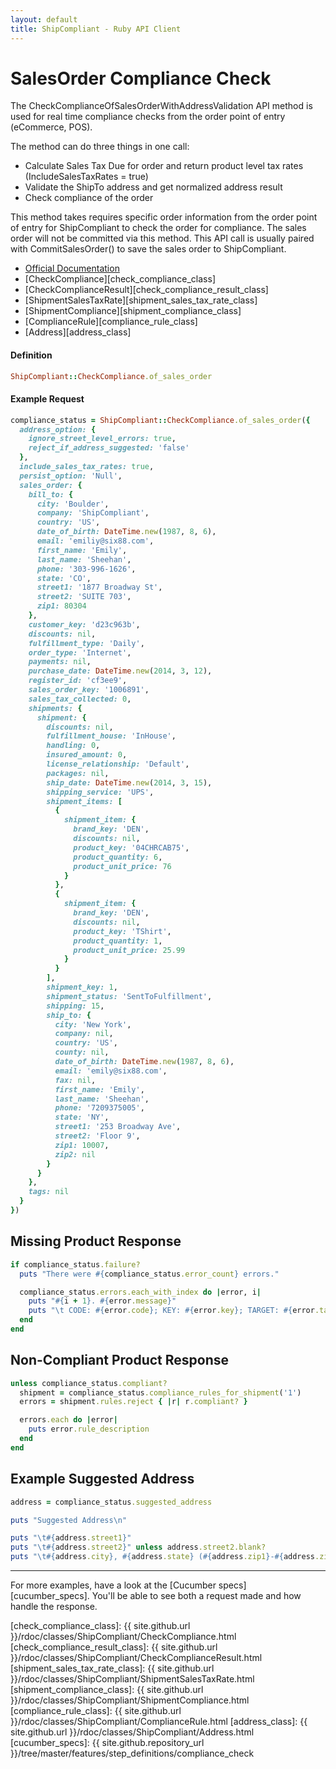 ```yaml
---
layout: default
title: ShipCompliant - Ruby API Client
---
```


# SalesOrder Compliance Check

The CheckComplianceOfSalesOrderWithAddressValidation API method is used for real
time compliance checks from the order point of entry (eCommerce, POS).  

The method can do three things in one call:

- Calculate Sales Tax Due for order and return product level tax rates
(IncludeSalesTaxRates = true)
- Validate the ShipTo address and get normalized address result
- Check compliance of the order

This method takes requires specific order information from the order point of
entry for ShipCompliant to check the order for compliance. The sales order will
not be committed via this method. This API call is usually paired with
CommitSalesOrder() to save the sales order to ShipCompliant.

- [Official Documentation][official_docs]
- [CheckCompliance][check_compliance_class]
- [CheckComplianceResult][check_compliance_result_class]
- [ShipmentSalesTaxRate][shipment_sales_tax_rate_class]
- [ShipmentCompliance][shipment_compliance_class]
- [ComplianceRule][compliance_rule_class]
- [Address][address_class]

<h4 class="definition-title">Definition</h4>

```ruby
ShipCompliant::CheckCompliance.of_sales_order
```

<h4 class="definition-title">Example Request</h4>

```ruby
compliance_status = ShipCompliant::CheckCompliance.of_sales_order({
  address_option: {
    ignore_street_level_errors: true,
    reject_if_address_suggested: 'false'
  },
  include_sales_tax_rates: true,
  persist_option: 'Null',
  sales_order: {
    bill_to: {
      city: 'Boulder',
      company: 'ShipCompliant',
      country: 'US',
      date_of_birth: DateTime.new(1987, 8, 6),
      email: 'emiliy@six88.com',
      first_name: 'Emily',
      last_name: 'Sheehan',
      phone: '303-996-1626',
      state: 'CO',
      street1: '1877 Broadway St',
      street2: 'SUITE 703',
      zip1: 80304
    },
    customer_key: 'd23c963b',
    discounts: nil,
    fulfillment_type: 'Daily',
    order_type: 'Internet',
    payments: nil,
    purchase_date: DateTime.new(2014, 3, 12),
    register_id: 'cf3ee9',
    sales_order_key: '1006891',
    sales_tax_collected: 0,
    shipments: {
      shipment: {
        discounts: nil,
        fulfillment_house: 'InHouse',
        handling: 0,
        insured_amount: 0,
        license_relationship: 'Default',
        packages: nil,
        ship_date: DateTime.new(2014, 3, 15),
        shipping_service: 'UPS',
        shipment_items: [
          {
            shipment_item: {
              brand_key: 'DEN',
              discounts: nil,
              product_key: '04CHRCAB75',
              product_quantity: 6,
              product_unit_price: 76
            }
          },
          {
            shipment_item: {
              brand_key: 'DEN',
              discounts: nil,
              product_key: 'TShirt',
              product_quantity: 1,
              product_unit_price: 25.99
            }
          }
        ],
        shipment_key: 1,
        shipment_status: 'SentToFulfillment',
        shipping: 15,
        ship_to: {
          city: 'New York',
          company: nil,
          country: 'US',
          county: nil,
          date_of_birth: DateTime.new(1987, 8, 6),
          email: 'emily@six88.com',
          fax: nil,
          first_name: 'Emily',
          last_name: 'Sheehan',
          phone: '7209375005',
          state: 'NY',
          street1: '253 Broadway Ave',
          street2: 'Floor 9',
          zip1: 10007,
          zip2: nil
        }
      }
    },
    tags: nil
  }
})
```

<h2 class="definition-title">Missing Product Response</h2>

```ruby
if compliance_status.failure?
  puts "There were #{compliance_status.error_count} errors."

  compliance_status.errors.each_with_index do |error, i|
    puts "#{i + 1}. #{error.message}"
    puts "\t CODE: #{error.code}; KEY: #{error.key}; TARGET: #{error.target}; TYPE: #{error.type}"
  end
end
```

<h2 class="definition-title">Non-Compliant Product Response</h2>

```ruby
unless compliance_status.compliant?
  shipment = compliance_status.compliance_rules_for_shipment('1')
  errors = shipment.rules.reject { |r| r.compliant? }

  errors.each do |error|
    puts error.rule_description
  end
end
```

<h2 class="definition-title">Example Suggested Address</h2>

```ruby
address = compliance_status.suggested_address

puts "Suggested Address\n"

puts "\t#{address.street1}"
puts "\t#{address.street2}" unless address.street2.blank?
puts "\t#{address.city}, #{address.state} (#{address.zip1}-#{address.zip2}"
```

---

For more examples, have a look at the [Cucumber specs][cucumber_specs]. You'll be able to see both
a request made and how handle the response.

[official_docs]: https://shipcompliant.desk.com/customer/portal/articles/1451915-api-checkcomplianceofsalesorderwithaddressvalidation-?b_id=2759
[check_compliance_class]: {{ site.github.url }}/rdoc/classes/ShipCompliant/CheckCompliance.html
[check_compliance_result_class]: {{ site.github.url }}/rdoc/classes/ShipCompliant/CheckComplianceResult.html
[shipment_sales_tax_rate_class]: {{ site.github.url }}/rdoc/classes/ShipCompliant/ShipmentSalesTaxRate.html
[shipment_compliance_class]: {{ site.github.url }}/rdoc/classes/ShipCompliant/ShipmentCompliance.html
[compliance_rule_class]: {{ site.github.url }}/rdoc/classes/ShipCompliant/ComplianceRule.html
[address_class]: {{ site.github.url }}/rdoc/classes/ShipCompliant/Address.html
[cucumber_specs]: {{ site.github.repository_url }}/tree/master/features/step_definitions/compliance_check
